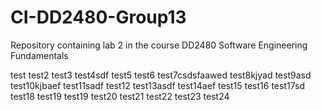 # CI-DD2480-Group13
Repository containing lab 2 in the course DD2480 Software Engineering Fundamentals

test
test2
test3
test4sdf
test5
test6
test7csdsfaawed
test8kjyad
test9asd
test10kjbaef
test11sadf
test12
test13asdf
test14aef
test15
test16
test17sd
test18
test19
test19
test20
test21
test22
test23
test24
